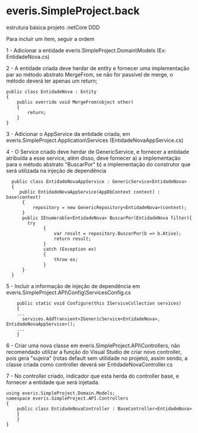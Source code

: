 # everis.SimpleProject.back
estrutura básica projeto .netCore DDD

Para incluir um item, seguir a ordem

1 - Adicionar a entidade everis.SimpleProject.Domain\Models (Ex: EntidadeNova.cs)

2 - A entidade criada deve herdar de entity e fornecer uma implementação par ao método abstrato MergeFrom,
se não for passível de merge, o método deverá ter apenas um return;

    public class EntidadeNova : Entity
    {
        public override void MergeFrom(object other)
        {
            return;
        }
    }

3 - Adicionar o AppService da entidade criada, em everis.SimpleProject.Application\Services (EntidadeNovaAppService.cs)

4 - O Service criado deve herdar de GenericService, e fornecer a entidade atribuída a esse service, além disso, deve fornecer 
  a) a implementação para o método abstrato "BuscarPor"
  b) a implementação do construtor que será utilizada na injeção de dependência

      public class EntidadeNovaAppService : GenericService<EntidadeNova>
      {
         public EntidadeNovaAppService(AppDbContext context) : base(context)
          {
              repository = new GenericRepository<EntidadeNova>(context);
          }
          public IEnumerable<EntidadeNova> BuscarPor(EntidadeNova filter){
            try
                  {
                      var result = repository.BuscarPor(b => b.Ativo);
                      return result;
                  }
                  catch (Exception ex)
                  {
                      throw ex;
                  }
          }
      }

5 - Incluir a informação de injeção de dependência em everis.SimpleProject.API\Config\ServicesConfig.cs

        public static void Configure(this IServiceCollection services)
        {
        ...
          services.AddTransient<IGenericService<EntidadeNova>, EntidadeNovaAppService>();
        ...
        }
        
6 - Criar uma nova classe em everis.SimpleProject.API\Controllers, não recomendado utilizar a função do Visual Studio de criar novo controller, pois gera "sujeira" (rotas default sem utilidade no projeto), assim sendo, a classe criada como controller deverá ser EntidadeNovaController.cs

7 - No controller criado, indicador que esta herda do controller base, e fornecer a entidade que será injetada.

    using everis.SimpleProject.Domain.Models;
    namespace everis.SimpleProject.API.Controllers
    {
        public class EntidadeNovaController : BaseController<EntidadeNova>
        {
        }
    }

